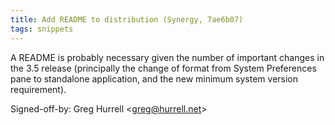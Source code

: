 ```yaml
---
title: Add README to distribution (Synergy, 7ae6b07)
tags: snippets
---
```


A README is probably necessary given the number of important changes in the 3.5 release (principally the change of format from System Preferences pane to standalone application, and the new minimum system version requirement).

Signed-off-by: Greg Hurrell &lt;greg@hurrell.net&gt;
